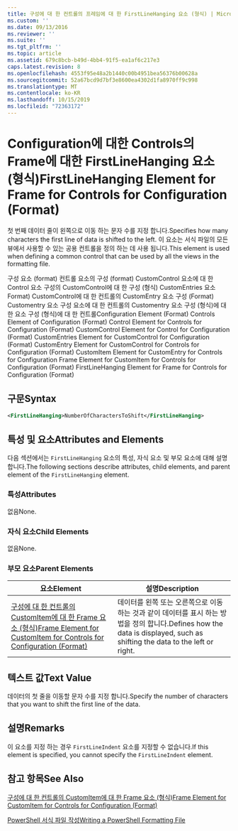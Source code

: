 ```yaml
---
title: 구성에 대 한 컨트롤의 프레임에 대 한 FirstLineHanging 요소 (형식) | Microsoft Docs
ms.custom: ''
ms.date: 09/13/2016
ms.reviewer: ''
ms.suite: ''
ms.tgt_pltfrm: ''
ms.topic: article
ms.assetid: 679c8bcb-b49d-4bb4-91f5-ea1af6c217e3
caps.latest.revision: 8
ms.openlocfilehash: 4553f95e48a2b1440c00b4951bea56376b00628a
ms.sourcegitcommit: 52a67bcd9d7bf3e8600ea4302d1fa8970ff9c998
ms.translationtype: MT
ms.contentlocale: ko-KR
ms.lasthandoff: 10/15/2019
ms.locfileid: "72363172"
---
```

# <a name="firstlinehanging-element-for-frame-for-controls-for-configuration-format"></a><span data-ttu-id="75584-102">Configuration에 대한 Controls의 Frame에 대한 FirstLineHanging 요소(형식)</span><span class="sxs-lookup"><span data-stu-id="75584-102">FirstLineHanging Element for Frame for Controls for Configuration (Format)</span></span>

<span data-ttu-id="75584-103">첫 번째 데이터 줄이 왼쪽으로 이동 하는 문자 수를 지정 합니다.</span><span class="sxs-lookup"><span data-stu-id="75584-103">Specifies how many characters the first line of data is shifted to the left.</span></span> <span data-ttu-id="75584-104">이 요소는 서식 파일의 모든 뷰에서 사용할 수 있는 공용 컨트롤을 정의 하는 데 사용 됩니다.</span><span class="sxs-lookup"><span data-stu-id="75584-104">This element is used when defining a common control that can be used by all the views in the formatting file.</span></span>

<span data-ttu-id="75584-105">구성 요소 (format) 컨트롤 요소의 구성 (format) CustomControl 요소에 대 한 Control 요소 구성의 CustomControl에 대 한 구성 (형식) CustomEntries 요소 Format) CustomControl에 대 한 컨트롤의 CustomEntry 요소 구성 (Format) Customentry 요소 구성 요소에 대 한 컨트롤의 Customentry 요소 구성 (형식)에 대 한 요소 구성 (형식)에 대 한 컨트롤</span><span class="sxs-lookup"><span data-stu-id="75584-105">Configuration Element (Format) Controls Element of Configuration (Format) Control Element for Controls for Configuration (Format) CustomControl Element for Control for Configuration (Format) CustomEntries Element for CustomControl for Configuration (Format) CustomEntry Element for CustomControl for Controls for Configuration (Format) CustomItem Element for CustomEntry for Controls for Configuration Frame Element for CustomItem for Controls for Configuration (Format) FirstLineHanging Element for Frame for Controls for Configuration (Format)</span></span>

## <a name="syntax"></a><span data-ttu-id="75584-106">구문</span><span class="sxs-lookup"><span data-stu-id="75584-106">Syntax</span></span>

```xml
<FirstLineHanging>NumberOfCharactersToShift</FirstLineHanging>
```

## <a name="attributes-and-elements"></a><span data-ttu-id="75584-107">특성 및 요소</span><span class="sxs-lookup"><span data-stu-id="75584-107">Attributes and Elements</span></span>

<span data-ttu-id="75584-108">다음 섹션에서는 `FirstLineHanging` 요소의 특성, 자식 요소 및 부모 요소에 대해 설명 합니다.</span><span class="sxs-lookup"><span data-stu-id="75584-108">The following sections describe attributes, child elements, and parent element of the `FirstLineHanging` element.</span></span>

### <a name="attributes"></a><span data-ttu-id="75584-109">특성</span><span class="sxs-lookup"><span data-stu-id="75584-109">Attributes</span></span>

<span data-ttu-id="75584-110">없음</span><span class="sxs-lookup"><span data-stu-id="75584-110">None.</span></span>

### <a name="child-elements"></a><span data-ttu-id="75584-111">자식 요소</span><span class="sxs-lookup"><span data-stu-id="75584-111">Child Elements</span></span>

<span data-ttu-id="75584-112">없음</span><span class="sxs-lookup"><span data-stu-id="75584-112">None.</span></span>

### <a name="parent-elements"></a><span data-ttu-id="75584-113">부모 요소</span><span class="sxs-lookup"><span data-stu-id="75584-113">Parent Elements</span></span>

|<span data-ttu-id="75584-114">요소</span><span class="sxs-lookup"><span data-stu-id="75584-114">Element</span></span>|<span data-ttu-id="75584-115">설명</span><span class="sxs-lookup"><span data-stu-id="75584-115">Description</span></span>|
|-------------|-----------------|
|[<span data-ttu-id="75584-116">구성에 대 한 컨트롤의 CustomItem에 대 한 Frame 요소 (형식)</span><span class="sxs-lookup"><span data-stu-id="75584-116">Frame Element for CustomItem for Controls for Configuration (Format)</span></span>](./frame-element-for-customitem-for-controls-for-configuration-format.md)|<span data-ttu-id="75584-117">데이터를 왼쪽 또는 오른쪽으로 이동 하는 것과 같이 데이터를 표시 하는 방법을 정의 합니다.</span><span class="sxs-lookup"><span data-stu-id="75584-117">Defines how the data is displayed, such as shifting the data to the left or right.</span></span>|

## <a name="text-value"></a><span data-ttu-id="75584-118">텍스트 값</span><span class="sxs-lookup"><span data-stu-id="75584-118">Text Value</span></span>

<span data-ttu-id="75584-119">데이터의 첫 줄을 이동할 문자 수를 지정 합니다.</span><span class="sxs-lookup"><span data-stu-id="75584-119">Specify the number of characters that you want to shift the first line of the data.</span></span>

## <a name="remarks"></a><span data-ttu-id="75584-120">설명</span><span class="sxs-lookup"><span data-stu-id="75584-120">Remarks</span></span>

<span data-ttu-id="75584-121">이 요소를 지정 하는 경우 `FirstLineIndent` 요소를 지정할 수 없습니다.</span><span class="sxs-lookup"><span data-stu-id="75584-121">If this element is specified, you cannot specify the `FirstLineIndent` element.</span></span>

## <a name="see-also"></a><span data-ttu-id="75584-122">참고 항목</span><span class="sxs-lookup"><span data-stu-id="75584-122">See Also</span></span>

[<span data-ttu-id="75584-123">구성에 대 한 컨트롤의 CustomItem에 대 한 Frame 요소 (형식)</span><span class="sxs-lookup"><span data-stu-id="75584-123">Frame Element for CustomItem for Controls for Configuration (Format)</span></span>](./frame-element-for-customitem-for-controls-for-configuration-format.md)

[<span data-ttu-id="75584-124">PowerShell 서식 파일 작성</span><span class="sxs-lookup"><span data-stu-id="75584-124">Writing a PowerShell Formatting File</span></span>](./writing-a-powershell-formatting-file.md)

